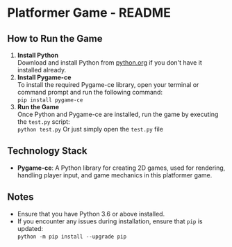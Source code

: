 # Platformer Game - README
## How to Run the Game
1. **Install Python**  
   Download and install Python from [python.org](https://www.python.org/downloads/) if you don't have it installed already.
2. **Install Pygame-ce**  
   To install the required Pygame-ce library, open your terminal or command prompt and run the following command:  
   `pip install pygame-ce`
3. **Run the Game**  
   Once Python and Pygame-ce are installed, run the game by executing the `test.py` script:  
   `python test.py`
   Or just simply open the `test.py` file

## Technology Stack
- **Pygame-ce**: A Python library for creating 2D games, used for rendering, handling player input, and game mechanics in this platformer game.

## Notes
- Ensure that you have Python 3.6 or above installed.
- If you encounter any issues during installation, ensure that `pip` is updated:  
  `python -m pip install --upgrade pip`

